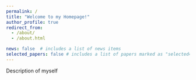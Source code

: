 ```yaml
---
permalink: /
title: "Welcome to my Homepage!"
author_profile: true
redirect_from: 
  - /about/
  - /about.html

news: false  # includes a list of news items
selected_papers: false # includes a list of papers marked as "selected={true}"
---
```


Description of myself
